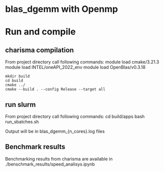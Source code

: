 # blas_dgemm with Openmp

# Run and compile
## charisma compilation
From project directory call following commands:
    module load cmake/3.21.3 
    module load INTEL/oneAPI_2022_env
    module load OpenBlas/v0.3.18

    mkdir build
    cd build
    cmake ../
    cmake --build . --config Release --target all

## run slurm
From project directory call following commands:
    cd build/apps
    bash run_sbatches.sh

Output will be in blas_dgemm_{n_cores}.log files

## Benchmark results
Benchmarking results from charisma are available in ./benschmark_results/speed_analisys.ipynb